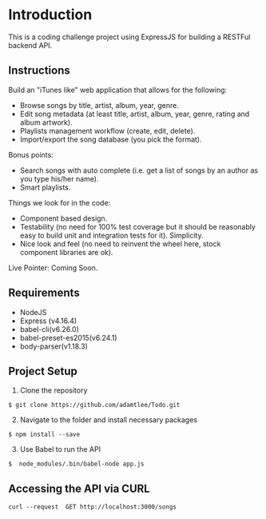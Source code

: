 # Introduction
This is a coding challenge project using ExpressJS for building a RESTFul backend API.

## Instructions
Build an "iTunes like" web application that allows for the following:

- Browse songs by title, artist, album, year, genre.
- Edit song metadata (at least title, artist, album, year, genre, rating and album artwork).
- Playlists management workflow (create, edit, delete).
- Import/export the song database (you pick the format).

Bonus points:

- Search songs with auto complete (i.e. get a list of songs by an author as you type his/her name).
- Smart playlists.

Things we look for in the code:

- Component based design.
- Testability (no need for 100% test coverage but it should be reasonably easy to build unit and integration tests for it).
Simplicity.
- Nice look and feel (no need to reinvent the wheel here, stock component libraries are ok).

Live Pointer: Coming Soon.
## Requirements
- NodeJS
- Express (v4.16.4)
- babel-cli(v6.26.0)
- babel-preset-es2015(v6.24.1)
- body-parser(v1.18.3)

## Project Setup
1. Clone the repository
```
$ git clone https://github.com/adamtlee/Todo.git
```
2. Navigate to the folder and install necessary packages
```
$ npm install --save
```
3. Use Babel to run the API
```
$  node_modules/.bin/babel-node app.js
```
## Accessing the API via CURL
 ```
curl --request  GET http://localhost:3000/songs
```
